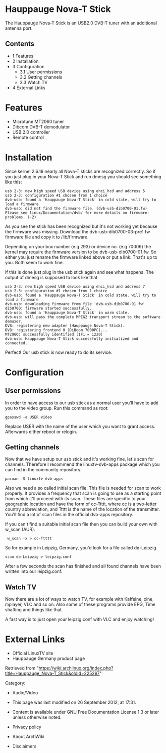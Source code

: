 Hauppauge Nova-T Stick
======================

The Hauppauge Nova-T Stick is an USB2.0 DVB-T tuner with an additional
antenna port.

Contents
--------

-   1 Features
-   2 Installation
-   3 Configuration
    -   3.1 User permissions
    -   3.2 Getting channels
    -   3.3 Watch TV
-   4 External Links

Features
========

-   Microtune MT2060 tuner
-   Dibcom DVB-T demodulator
-   USB 2.0 controller
-   Remote control

Installation
============

Since kernel 2.6.19 nearly all Nova-T sticks are recognized correctly.
So if you just plug in your Nova-T Stick and run dmesg you should see
something like this:

    usb 2-3: new high speed USB device using ehci_hcd and address 5
    usb 2-3: configuration #1 chosen from 1 choice
    dvb-usb: found a 'Hauppauge Nova-T Stick' in cold state, will try to load a firmware
    dvb-usb: did not find the firmware file. (dvb-usb-dib0700-01.fw) Please see linux/Documentation/dvb/ for more details on firmware-problems. (-2)

As you see the stick has been recognized but it's not working yet
because the firmware was missing. Download the
dvb-usb-dib0700-03-pre1.fw firmware file and copy it to /lib/firmware.

Depending on your box number (e.g 293) or device no. (e.g 70009) the
kernel may require the firmware version to be dvb-usb-dib0700-01.fw. So
either you just rename the firmware linked above or put a link. That's
up to you. Both seem to work fine.

If this is done just plug in the usb stick again and see what happens.
The output of dmesg is supposed to look like that.

    usb 2-3: new high speed USB device using ehci_hcd and address 7
    usb 2-3: configuration #1 chosen from 1 choice
    dvb-usb: found a 'Hauppauge Nova-T Stick' in cold state, will try to load a firmware
    dvb-usb: downloading firmware from file 'dvb-usb-dib0700-01.fw'
    dib0700: firmware started successfully.
    dvb-usb: found a 'Hauppauge Nova-T Stick' in warm state.
    dvb-usb: will pass the complete MPEG2 transport stream to the software demuxer.
    DVB: registering new adapter (Hauppauge Nova-T Stick).
    DVB: registering frontend 0 (DiBcom 7000PC)...
    MT2060: successfully identified (IF1 = 1220)
    dvb-usb: Hauppauge Nova-T Stick successfully initialized and connected.

Perfect! Our usb stick is now ready to do its service.

Configuration
=============

User permissions
----------------

In order to have access to our usb stick as a normal user you'll have to
add you to the video group. Run this command as root:

    gpasswd -a USER video

Replace USER with the name of the user which you want to grant access.
Afterwards either reboot or relogin.

Getting channels
----------------

Now that we have setup our usb stick and it's working fine, let's scan
for channels. Therefore I recommend the linuxtv-dvb-apps package which
you can find in the community repository.

    pacman -S linuxtv-dvb-apps

Also we need a so called initial scan file. This file is needed for scan
to work properly. It provides a frequency that scan is going to use as a
starting point from which it'll proceed with its scan. These files are
specific to your geographic location and have the form of cc-Ttttt,
where cc is a two-letter country abbreviation, and Ttttt is the name of
the location of the transmitter. You'll find a lot of scan files in the
official dvb-apps repository.

If you can't find a suitable initial scan file then you can build your
own with w_scan (AUR).

     w_scan -x > cc-Ttttt

So for example in Leipzig, Germany, you'd look for a file called
de-Leipzig.

    scan de-Leipzig > leipzig.conf

After a few seconds the scan has finished and all found channels have
been written into our leipzig.conf.

Watch TV
--------

Now there are a lot of ways to watch TV, for example with Kaffeine,
xine, mplayer, VLC and so on. Also some of these programs provide EPG,
Time shafting and things like that.

A fast way is to just open your leipzig.conf with VLC and enjoy
watching!

External Links
==============

-   Official LinuxTV site
-   Hauppauge Germany product page

Retrieved from
"https://wiki.archlinux.org/index.php?title=Hauppauge_Nova-T_Stick&oldid=225297"

Category:

-   Audio/Video

-   This page was last modified on 26 September 2012, at 17:31.
-   Content is available under GNU Free Documentation License 1.3 or
    later unless otherwise noted.
-   Privacy policy
-   About ArchWiki
-   Disclaimers
